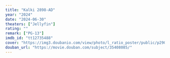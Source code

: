 ```yaml
---
title: "Kalki 2898-AD"
year: "2024"
date: "2024-06-30"
theaters: ["Jellyfin"]
rating: ""
remark: ["PG-13"]
imdb_id: "tt12735488"
cover: "https://img3.doubanio.com/view/photo/l_ratio_poster/public/p2909477042.jpg"
douban_url: "https://movie.douban.com/subject/35408085/"
---
```

